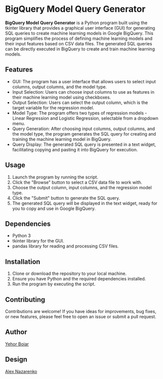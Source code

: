 # BigQuery Model Query Generator

**BigQuery Model Query Generator** is a Python program built using the tkinter library that provides a graphical user interface (GUI) for generating SQL queries to create machine learning models in Google BigQuery. 
This program simplifies the process of defining machine learning models and their input features based on CSV data files. The generated SQL queries can be directly executed in BigQuery to create and train machine learning models.

## Features

- GUI: The program has a user interface that allows users to select input columns, output columns, and the model type.
- Input Selection: Users can choose input columns to use as features in their machine learning model using checkboxes.
- Output Selection: Users can select the output column, which is the target variable for the regression model.
- Model Type: The program offers two types of regression models - Linear Regression and Logistic Regression, selectable from a dropdown menu.
- Query Generation: After choosing input columns, output columns, and the model type, the program generates the SQL query for creating and training the machine learning model in BigQuery.
- Query Display: The generated SQL query is presented in a text widget, facilitating copying and pasting it into BigQuery for execution.

## Usage

1. Launch the program by running the script.
2. Click the "Browse" button to select a CSV data file to work with.
3. Choose the output column, input columns, and the regression model type.
4. Click the "Submit" button to generate the SQL query.
5. The generated SQL query will be displayed in the text widget, ready for you to copy and use in Google BigQuery.

## Dependencies

- Python 3
- tkinter library for the GUI.
- pandas library for reading and processing CSV files.

## Installation

1. Clone or download the repository to your local machine.
2. Ensure you have Python and the required dependencies installed.
3. Run the program by executing the script.

## Contributing

Contributions are welcome! If you have ideas for improvements, bug fixes, or new features, please feel free to open an issue or submit a pull request.

## Author

<a href="https://github.com/Dod900ls1">Yehor Boiar</a>

## Design
<a href="https://github.com/Herobread">Alex Nazarenko</a>

